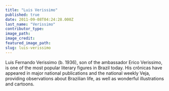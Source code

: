 ```yaml
---
title: "Luis Verissimo"
published: true
date: 2011-09-08T04:24:28.000Z
last_name: "Verissimo"
contributor_type:
image_path:
image_credit:
featured_image_path:
slug: luis-verissimo
---
```


Luis Fernando Verissimo (b. 1936), son of the ambassador Erico Verissimo, is one of the most popular literary figures in Brazil today. His crônicas have appeared in major national publications and the national weekly Veja, providing observations about Brazilian life, as well as wonderful illustrations and cartoons.

